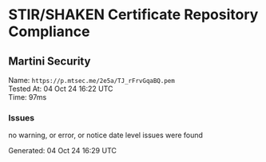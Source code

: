 # STIR/SHAKEN Certificate Repository Compliance

## Martini Security

Name: `https://p.mtsec.me/2e5a/TJ_rFrvGqaBQ.pem`\
Tested At: 04 Oct 24 16:22 UTC\
Time: 97ms

### Issues

no warning, or error, or notice date level issues were found

Generated: 04 Oct 24 16:29 UTC